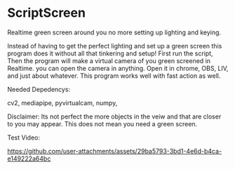 # ScriptScreen
Realtime green screen around you no more setting up lighting and keying.

Instead of having to get the perfect lighting and set up a green screen this program does it without all that tinkering and setup! First run the script, Then the program will make a virtual camera of you green screened in Realtime. you can open the camera in anything. Open it in chrome, OBS, LIV, and just about whatever. This program works well with fast action as well.

Needed Depedencys:

cv2,
mediapipe,
pyvirtualcam,
numpy,

Disclaimer:
Its not perfect the more objects in the veiw and that are closer to you may appear. This does not mean you need a green screen.


Test Video:

https://github.com/user-attachments/assets/29ba5793-3bd1-4e6d-b4ca-e149222a64bc

